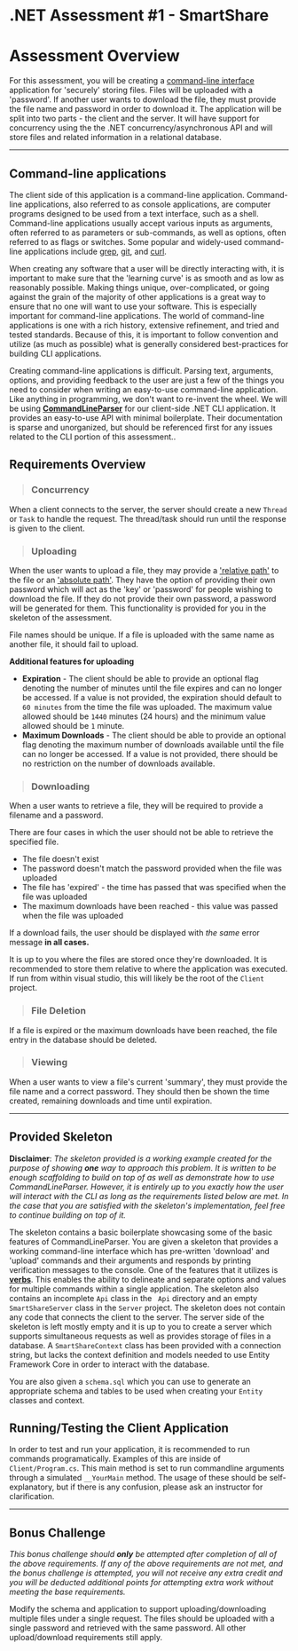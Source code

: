 # .NET Assessment #1 - SmartShare

# Assessment Overview

For this assessment, you will be creating a [command-line interface](https://en.wikipedia.org/wiki/Command-line_interface) application for 'securely' storing files. Files will be uploaded with a 'password'. If another user wants to download the file, they must provide the file name and password in order to download it. The application will be split into two parts - the client and the server. It will have support for concurrency using the the .NET concurrency/asynchronous API and will store files and related information in a relational database.

---

## Command-line applications

The client side of this application is a command-line application. Command-line applications, also referred to as console applications, are computer programs designed to be used from a text interface, such as a shell. Command-line applications usually accept various inputs as arguments, often referred to as parameters or sub-commands, as well as options, often referred to as flags or switches. Some popular and widely-used command-line applications include [grep](http://man7.org/linux/man-pages/man1/grep.1.html), [git](http://man7.org/linux/man-pages/man1/git.1.html), and [curl](https://curl.haxx.se/).

When creating any software that a user will be directly interacting with, it is important to make sure that the 'learning curve' is as smooth and as low as reasonably possible. Making things unique, over-complicated, or going against the grain of the majority of other applications is a great way to ensure that no one will want to use your software. This is especially important for command-line applications. The world of command-line applications is one with a rich history, extensive refinement, and tried and tested standards. Because of this, it is important to follow convention and utilize (as much as possible) what is generally considered best-practices for building CLI applications.

Creating command-line applications is difficult. Parsing text, arguments, options, and providing feedback to the user are just a few of the things you need to consider when writing an easy-to-use command-line application. Like anything in programming, we don't want to re-invent the wheel. We will be using [**CommandLineParser**](https://github.com/commandlineparser/commandline/) for our client-side .NET CLI application. It provides an easy-to-use API with minimal boilerplate. Their documentation is sparse and unorganized, but should be referenced first for any issues related to the CLI portion of this assessment..

## Requirements Overview

> ### Concurrency
When a client connects to the server, the server should create a new `Thread` or `Task` to handle the request. The thread/task should run until the response is given to the client.

> ### Uploading
When the user wants to upload a file, they may provide a ['relative path'](https://support.dtsearch.com/webhelp/dtsearch/relative_paths.htm) to the file or an ['absolute path'](https://www.techopedia.com/definition/5817/absolute-path). They have the option of providing their own password which will act as the 'key' or 'password' for people wishing to download the file. If they do not provide their own password, a password will be generated for them. This functionality is provided for you in the skeleton of the assessment.

File names should be unique. If a file is uploaded with the same name as another file, it should fail to upload.

**Additional features for uploading**
* **Expiration** - The client should be able to provide an optional flag denoting the number of minutes until the file expires and can no longer be accessed. If a value is not provided, the expiration should default to `60 minutes` from the time the file was uploaded. The maximum value allowed should be `1440` minutes (24 hours) and the minimum value allowed should be `1` minute.
* **Maximum Downloads** - The client should be able to provide an optional flag denoting the maximum number of downloads available until the file can no longer be accessed. If a value is not provided, there should be no restriction on the number of downloads available.

> ### Downloading

When a user wants to retrieve a file, they will be required to provide a filename and a password. 

There are four cases in which the user should not be able to retrieve the specified file.
* The file doesn't exist
* The password doesn't match the password provided when the file was uploaded
* The file has 'expired' - the time has passed that was specified when the file was uploaded
* The maximum downloads have been reached - this value was passed when the file was uploaded

If a download fails, the user should be displayed with *the same* error message **in all cases.**

It is up to you where the files are stored once they're downloaded. It is recommended to store them relative to where the application was executed. If run from within visual studio, this will likely be the root of the `Client` project.

> ### File Deletion

If a file is expired or the maximum downloads have been reached, the file entry in the database should be deleted. 

> ### Viewing

When a user wants to view a file's current 'summary', they must provide the file name and a correct password. They should then be shown the time created, remaining downloads and time until expiration.

---

## Provided Skeleton

**Disclaimer**:  *The skeleton provided is a working example created for the purpose of showing **one** way to approach this problem. It is written to be enough scaffolding to build on top of as well as demonstrate how to use CommandLineParser. However, it is entirely up to you exactly how the user will interact with the CLI as long as the requirements listed below are met. In the case that you are satisfied with the skeleton's implementation, feel free to continue building on top of it.* 

The skeleton contains a basic boilerplate showcasing some of the basic features of CommandLineParser. You are given a skeleton that provides a working command-line interface which has pre-written 'download' and 'upload' commands and their arguments and responds by printing verification messages to the console. One of the features that it utilizes is  [**verbs**](https://github.com/commandlineparser/commandline/wiki/Verbs). This enables the ability to delineate and separate options and values for multiple commands within a single application. The skeleton also contains an incomplete `Api` class in the `
Api` directory and an empty `SmartShareServer` class in the `Server` project. The skeleton does not contain any code that connects the client to the server. The server side of the skeleton is left mostly empty and it is up to you to create a server which supports simultaneous requests as well as provides storage of files in a database. A `SmartShareContext` class has been provided with a connection string, but lacks the context definition and models needed to use Entity Framework Core in order to interact with the database.

You are also given a `schema.sql` which you can use to generate an appropriate schema and tables to be used when creating your `Entity` classes and context.

## Running/Testing the Client Application 

In order to test and run your application, it is recommended to run commands programatically. Examples of this are inside of `Client/Program.cs`. This main method is set to run commandline arguments through a simulated `__YourMain` method. The usage of these should be self-explanatory, but if there is any confusion, please ask an instructor for clarification.

---

## Bonus Challenge

*This bonus challenge should **only** be attempted after completion of all of the above requirements. If any of the above requirements are not met, and the bonus challenge is attempted, you will not receive any extra credit and you will be deducted additional points for attempting extra work without meeting the base requirements.*

Modify the schema and application to support uploading/downloading multiple files under a single request. The files should be uploaded with a single password and retrieved with the same password. All other upload/download requirements still apply.

